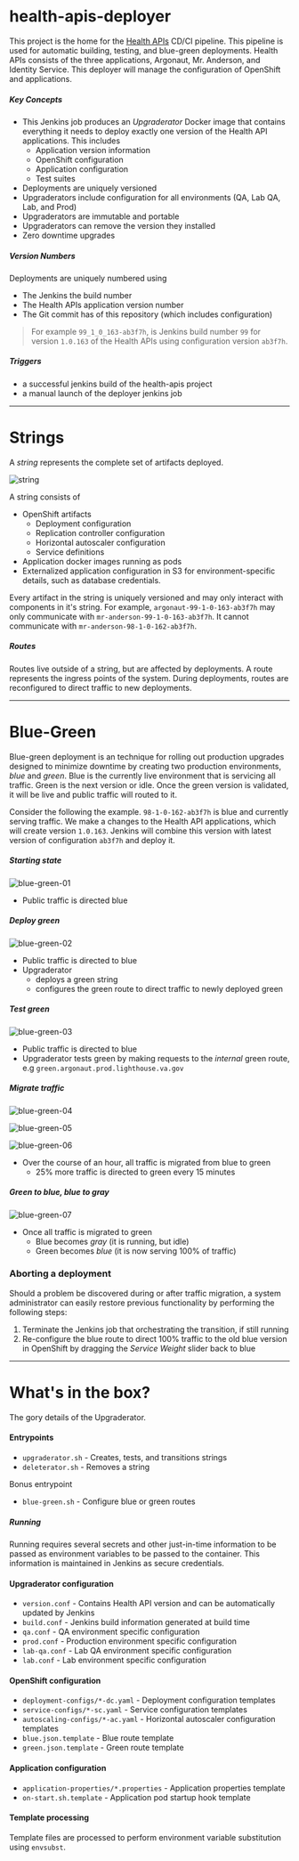 # health-apis-deployer

This project is the home for the 
[Health APIs](https://github.com/department-of-veterans-affairs/health-apis/) CD/CI pipeline.
This pipeline is used for automatic building, testing, and blue-green deployments.
Health APIs consists of the three applications, Argonaut, Mr. Anderson, and Identity Service.
This deployer will manage the configuration of OpenShift and applications.

##### Key Concepts
- This Jenkins job produces an _Upgraderator_ Docker image that contains everything it needs
  to deploy exactly one version of the Health API applications. This includes
  - Application version information
  - OpenShift configuration
  - Application configuration
  - Test suites
- Deployments are uniquely versioned
- Upgraderators include configuration for all environments (QA, Lab QA, Lab, and Prod) 
- Upgraderators are immutable and portable
- Upgraderators can remove the version they installed
- Zero downtime upgrades

##### Version Numbers
Deployments are uniquely numbered using
- The Jenkins the build number
- The Health APIs application version number
- The Git commit has of this repository (which includes configuration)

> For example `99_1_0_163-ab3f7h`, is Jenkins build number `99` for version `1.0.163` of the 
> Health APIs using configuration version `ab3f7h`.

##### Triggers
- a successful jenkins build of the health-apis project
- a manual launch of the deployer jenkins job

----

# Strings
A _string_ represents the complete set of artifacts deployed.


![string](images/string.png)

A string consists of
- OpenShift artifacts
  - Deployment configuration
  - Replication controller configuration
  - Horizontal autoscaler configuration
  - Service definitions
- Application docker images running as pods
- Externalized application configuration in S3 for environment-specific details, such as database
  credentials.

Every artifact in the string is uniquely versioned and may only interact with components in it's
string. 
For example, `argonaut-99-1-0-163-ab3f7h` may only communicate with `mr-anderson-99-1-0-163-ab3f7h`.
It cannot communicate with `mr-anderson-98-1-0-162-ab3f7h`. 

##### Routes
Routes live outside of a string, but are affected by deployments. A route represents the ingress 
points of the system. During deployments, routes are reconfigured to direct traffic to new 
deployments. 

----

# Blue-Green
Blue-green deployment is an technique for rolling out production upgrades designed to minimize 
downtime by creating two production environments, _blue_ and _green_. Blue is the currently live
environment that is servicing all traffic. Green is the next version or idle. Once the green 
version is validated, it will be live and public traffic will routed to it.

Consider the following the example. `98-1-0-162-ab3f7h` is blue and currently serving traffic.
We make a changes to the Health API applications, which will create version `1.0.163`. Jenkins
will combine this version with latest version of configuration `ab3f7h` and deploy it.

##### Starting state
![blue-green-01](images/blue-green-01.png)
- Public traffic is directed blue

##### Deploy green
![blue-green-02](images/blue-green-02.png)
- Public traffic is directed to blue
- Upgraderator 
  - deploys a green string
  - configures the green route to direct traffic to newly deployed green

##### Test green
![blue-green-03](images/blue-green-03.png)
- Public traffic is directed to blue
- Upgraderator tests green by making requests to the _internal_ green route, e.g 
  `green.argonaut.prod.lighthouse.va.gov`

##### Migrate traffic
![blue-green-04](images/blue-green-04.png)

![blue-green-05](images/blue-green-05.png)

![blue-green-06](images/blue-green-06.png)
- Over the course of an hour, all traffic is migrated from blue to green
  - 25% more traffic is directed to green every 15 minutes

##### Green to blue, blue to gray
![blue-green-07](images/blue-green-07.png)
- Once all traffic is migrated to green
  - Blue becomes _gray_ (it is running, but idle)
  - Green becomes _blue_ (it is now serving 100% of traffic) 

### Aborting a deployment
Should a problem be discovered during or after traffic migration, a system administrator can easily
restore previous functionality by performing the following steps:
1. Terminate the Jenkins job that orchestrating the transition, if still running
2. Re-configure the blue route to direct 100% traffic to the old blue version in OpenShift by 
   dragging the _Service Weight_ slider back to blue 

----

# What's in the box?

The gory details of the Upgraderator.

#### Entrypoints
- `upgraderator.sh` - Creates, tests, and transitions strings
- `deleterator.sh` - Removes a string

Bonus entrypoint
- `blue-green.sh` - Configure blue or green routes

##### Running
Running requires several secrets and other just-in-time information to be passed as environment
variables to be passed to the container. This information is maintained in Jenkins as secure
credentials. 

#### Upgraderator configuration
- `version.conf` - Contains Health API version and can be automatically updated by Jenkins
- `build.conf` - Jenkins build information generated at build time
- `qa.conf` - QA environment specific configuration
- `prod.conf` - Production environment specific configuration
- `lab-qa.conf` - Lab QA environment specific configuration
- `lab.conf` - Lab environment specific configuration

#### OpenShift configuration
- `deployment-configs/*-dc.yaml` - Deployment configuration templates
- `service-configs/*-sc.yaml` - Service configuration templates
- `autoscaling-configs/*-ac.yaml` - Horizontal autoscaler configuration templates
- `blue.json.template` - Blue route template
- `green.json.template` - Green route template

#### Application configuration
- `application-properties/*.properties` - Application properties template
- `on-start.sh.template` - Application pod startup hook template

#### Template processing
Template files are processed to perform environment variable substitution using `envsubst`.